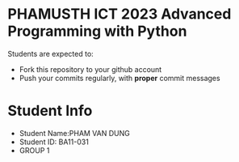 PHAMUSTH ICT 2023 Advanced Programming with Python
=====================================================

Students are expected to:
* Fork this repository to your github account
* Push your commits regularly, with **proper** commit messages


Student Info
=========================

* Student Name:PHAM VAN DUNG 
* Student ID: BA11-031
* GROUP 1

